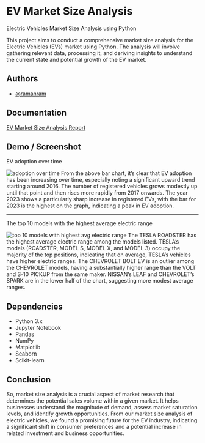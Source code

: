 # EV Market Size Analysis

Electric Vehicles Market Size Analysis using Python

This project aims to conduct a comprehensive market size analysis for the Electric Vehicles (EVs) market using Python. 
The analysis will involve gathering relevant data, processing it, and deriving insights to understand the current state 
and potential growth of the EV market.

## Authors

- [@ramanram](https://github.com/raman2-dev)

## Documentation

[EV Market Size Analysis Report](https://github.com/raman2-dev/Credit_Card_Financial_Dashboard/blob/main/Demo/Credit_Card_Report.pdf)

## Demo / Screenshot

EV adoption over time

![adoption over time](https://github.com/raman2-dev/EV-Market-Size-Analysis/assets/80435227/f17b5d19-ea8d-4e7a-bae0-9b34ac3771e4)
From the above bar chart, it’s clear that EV adoption has been increasing over time, especially noting a significant 
upward trend starting around 2016. The number of registered vehicles grows modestly up until that point and then rises
more rapidly from 2017 onwards. The year 2023 shows a particularly sharp increase in registered EVs, with the bar for 
2023 is the highest on the graph, indicating a peak in EV adoption.

---

The top 10 models with the highest average electric range

![top 10 models with highest avg electric range](https://github.com/raman2-dev/EV-Market-Size-Analysis/assets/80435227/2256ad19-e68e-42e8-a871-1e468ac8d185)
The TESLA ROADSTER has the highest average electric range among the models listed. TESLA’s models (ROADSTER, MODEL S, MODEL X,
and MODEL 3) occupy the majority of the top positions, indicating that on average, TESLA’s vehicles have higher electric ranges. 
The CHEVROLET BOLT EV is an outlier among the CHEVROLET models, having a substantially higher range than the VOLT and S-10 PICKUP 
from the same maker. NISSAN’s LEAF and CHEVROLET’s SPARK are in the lower half of the chart, suggesting more modest average ranges.

## Dependencies

- Python 3.x
- Jupyter Notebook
- Pandas
- NumPy
- Matplotlib
- Seaborn
- Scikit-learn

## Conclusion

So, market size analysis is a crucial aspect of market research that determines the potential sales volume within a given market.
It helps businesses understand the magnitude of demand, assess market saturation levels, and identify growth opportunities. From 
our market size analysis of electric vehicles, we found a promising future for the EV industry, indicating a significant shift 
in consumer preferences and a potential increase in related investment and business opportunities.

